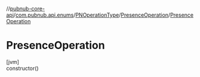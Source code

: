 //[pubnub-core-api](../../../../index.md)/[com.pubnub.api.enums](../../index.md)/[PNOperationType](../index.md)/[PresenceOperation](index.md)/[PresenceOperation](-presence-operation.md)

# PresenceOperation

[jvm]\
constructor()
